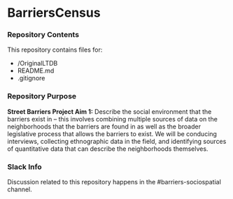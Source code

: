 # BarriersCensus

### Repository Contents
This repository contains files for:
  - /OriginalLTDB
  - README.md
  - .gitignore

### Repository Purpose
**Street Barriers Project Aim 1:** Describe the social environment that the barriers exist in – this involves combining multiple sources of data on the neighborhoods that the barriers are found in as well as the broader legislative process that allows the barriers to exist. We will be conducing interviews, collecting ethnographic data in the field, and identifying sources of quantitative data that can describe the neighborhoods themselves.

### Slack Info
Discussion related to this repository happens in the #barriers-sociospatial channel.

